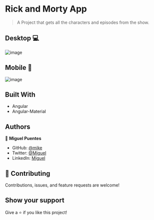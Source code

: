 
# Rick and Morty App

> A Project that gets all the characters and episodes from the show.

## Desktop 💻
![image](https://user-images.githubusercontent.com/28109626/172458543-3067563a-96db-4d38-b9fc-c40b6fbb6732.png)

## Mobile 📱
![image](https://user-images.githubusercontent.com/28109626/172458844-f4648b06-b901-4c45-a560-8903f8f4ccfc.png)

## Built With

- Angular
- Angular-Material

## Authors

👤 **Miguel Puentes**

- GitHub: [@mike](https://github.com/mike2611)
- Twitter: [@Miguel](https://twitter.com/MiguelP2611)
- LinkedIn: [Miguel](https://www.linkedin.com/in/miguel-puentes-mata-90a562139)

## 🤝 Contributing

Contributions, issues, and feature requests are welcome!

## Show your support

Give a ⭐️ if you like this project!
